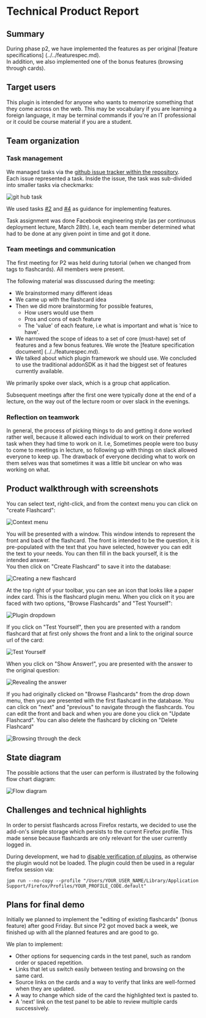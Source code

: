# Technical Product Report

## Summary
During phase p2, we have implemented the features as per original [feature specifications] (../../featurespec.md).  
In addition, we also implemented one of the bonus features (browsing through cards).

## Target users 
This plugin is intended for anyone who wants to memorize something that they come across on the web. This may be vocabulary if you are learning a foreign language, it may be terminal commands if you're an IT professional or it could be course material if you are a student. 

## Team organization 
### Task management 
We managed tasks via the [github issue tracker within the repository](https://github.com/csc302-2016-spring/group1/issues?utf8=%E2%9C%93&q=is%3Aissue).  
Each issue represented a task. Inside the issue, the task was sub-divided into smaller tasks via checkmarks:  

![git hub task](githubtask.png)

We used tasks [#2](https://github.com/csc302-2016-spring/group1/issues/2) and [#4](https://github.com/csc302-2016-spring/group1/issues/4) as guidance for implementing features.

Task assignment was done Facebook engineering style (as per continuous deployment lecture, March 28th). I.e, each team member determined what had to be done at any given point in time and got it done.

### Team meetings and communication
The first meeting for P2 was held during tutorial (when we changed from tags to flashcards). All members were present.  

The following material was disscussed during the meeting:

- We brainstormed many different ideas 
- We came up with the flashcard idea
- Then we did more brainstorming for possible features, 
  - How users would use them
  - Pros and cons of each feature
  - The 'value' of each feature, i.e what is important and what is 'nice to have'.
- We narrowed the scope of ideas to a set of core (must-have) set of features and a few bonus features. We wrote the [feature specification document] (../../featurespec.md).  
- We talked about which plugin framework we should use. We concluded to use the traditional addonSDK as it had the biggest set of features currently available. 

We primarily spoke over slack, which is a group chat application. 

Subsequent meetings after the first one were typically done at the end of a lecture, on the way out of the lecture room or over slack in the evenings.

### Reflection on teamwork 
In general, the process of picking things to do and getting it done worked rather well, because it allowed each individual to work on their preferred task when they had time to work on it. I.e, Sometimes people were too busy to come to meetings in lecture, so following up with things on slack allowed everyone to keep up. The drawback of everyone deciding what to work on them selves was that sometimes it was a little bit unclear on who was working on what.

## Product walkthrough with screenshots

You can select text, right-click, and from the context menu you can click on "create Flashcard":

![Context menu](right-click-context.png)

You will be presented with a window. This window intends to represent the front and back of the flashcard. The front is intended to be the question, it is pre-populated with the text that you have selected, however you can edit the text to your needs. You can then fill in the back yourself, it is the intended answer.  
You then click on "Create Flashcard" to save it into the database:

![Creating a new flashcard](create-flashcard.png)


At the top right of your toolbar, you can see an icon that looks like a paper index card. This is the flashcard plugin menu. When you click on it you are faced with two options, "Browse Flashcards" and "Test Yourself":

![Plugin dropdown](flashcard-dropdown.png)


If you click on "Test Yourself", then you are presented with a random flashcard that at first only shows the front and a link to the original source url of the card:

![Test Yourself](test-yourself.png)

When you click on "Show Answer!", you are presented with the answer to the original question:

![Revealing the answer](test-answer.png)

If you had originally clicked on "Browse Flashcards" from the drop down menu, then you are presented with the first flashcard in the database. You can click on "next" and "previous" to navigate through the flashcards. You can edit the front and back and when you are done you click on "Update Flashcard". You can also delete the flashcard by clicking on "Delete Flashcard"

![Browsing through the deck](flashcard-list.png)


## State diagram 
The possible actions that the user can perform is illustrated by the following flow chart diagram:

![Flow diagram](statediagram.png)

## Challenges and technical highlights
In order to persist flashcards across Firefox restarts, we decided to use the add-on's simple storage which persists to the current Firefox profile. This made sense because flashcards are only relevant for the user currently logged in.

During development, we had to [disable verification of plugins](http://superuser.com/questions/956145/how-to-force-install-an-unverified-firefox-extension-in-41-0b1), as otherwise the plugin would not be loaded. The plugin could then be used in a regular firefox session via:  

	jpm run --no-copy --profile "/Users/YOUR_USER_NAME/Library/Application Support/Firefox/Profiles/YOUR_PROFILE_CODE.default"

## Plans for final demo
Initially we planned to implement the "editing of existing flashcards" (bonus feature) after good Friday. But since P2 got moved back a week, we finished up with all the planned features and are good to go.

We plan to implement:
- Other options for sequencing cards in the test panel, such as random order or spaced repetition.
- Links that let us switch easily between testing and browsing on the same card.
- Source links on the cards and a way to verify that links are well-formed when they are updated.
- A way to change which side of the card the highlighted text is pasted to.
- A 'next' link on the test panel to be able to review multiple cards successively.
